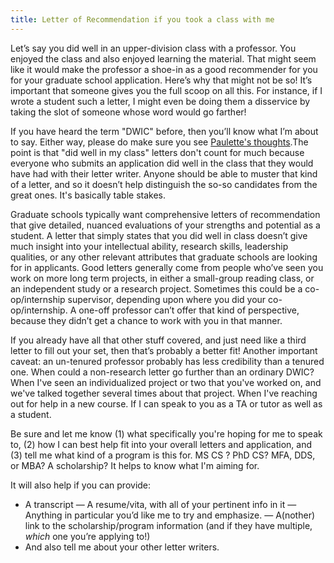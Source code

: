 ```yaml
---
title: Letter of Recommendation if you took a class with me
---
```


Let’s say you did well in an upper-division class with a professor. You enjoyed the class and also enjoyed learning the material. That might seem like it would make the professor a shoe-in as a good recommender for you for your graduate school application. Here’s why that might not be so! It’s important that someone gives you the full scoop on all this. For instance, if I wrote a student such a letter, I might even be doing them a disservice by taking the slot of someone whose word would go farther!

If you have heard the term "DWIC" before, then you’ll know what I’m about to say. Either way, please do make sure you see [Paulette's thoughts](https://koronkevi.ch/posts/applying-to-grad-school.html#:~:text=A%20%22Did%20Well%20In%20Class,ability%20in%20classes%2C%20not%20research).The point is that "did well in my class" letters don't count for much because everyone who submits an application did well in the class that they would have had with their letter writer. Anyone should be able to muster that kind of a letter, and so it doesn’t help distinguish the so-so candidates from the great ones. It's basically table stakes.

Graduate schools typically want comprehensive letters of recommendation that give detailed, nuanced evaluations of your strengths and potential as a student. A letter that simply states that you did well in class doesn’t give much insight into your intellectual ability, research skills, leadership qualities, or any other relevant attributes that graduate schools are looking for in applicants. Good letters generally come from people who’ve seen you work on more long term projects, in either a small-group reading class, or an independent study or a research project. Sometimes this could be a co-op/internship supervisor, depending upon where you did your co-op/internship. A one-off professor can’t offer that kind of perspective, because they didn’t get a chance to work with you in that manner.

If you already have all that other stuff covered, and just need like a third letter to fill out your set, then that’s probably a better fit! Another important caveat: an un-tenured professor probably has less credibility than a tenured one. When could a non-research letter go further than an ordinary DWIC? When I've seen an individualized project or two that you've worked on, and we've talked together several times about that project. When I've reaching out for help in a new course. If I can speak to you as a TA or tutor as well as a student. 

Be sure and let me know (1) what specifically you're hoping for me to speak to, (2) how I can best help fit into your overall letters and application, and (3) tell me what kind of a program is this for. MS CS ? PhD CS? MFA, DDS, or MBA? A scholarship? It helps to know what I'm aiming for.

It will also help if you can provide:

  - A transcript
  — A resume/vita, with all of your pertinent info in it
  — Anything in particular you’d like me to try and emphasize.
  — A(nother) link to the scholarship/program information (and if they have multiple, *which* one you’re applying to!)
  - And also tell me about your other letter writers.

